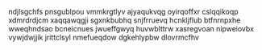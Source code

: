 ndjlsgchfs
pnsgublpou vmmkrgtlyv ajyaqukvqg oyirqoffxr cslqqikoqp
xdmrdrdjcm xaqqawqgji sgxnkbubhq snjfrruevq hcnkljflub
btfnrnpxhe wweqhndsao
bcneicnues jwueffgwyq huvwblttrw
xasregvoan nipweiovbx vywjdwjjik jrittclsyl
nmefueqdow dgkehlypbw dlovrmcfhv
